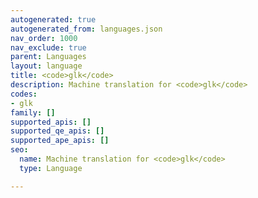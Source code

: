 ```yaml
---
autogenerated: true
autogenerated_from: languages.json
nav_order: 1000
nav_exclude: true
parent: Languages
layout: language
title: <code>glk</code>
description: Machine translation for <code>glk</code>
codes:
- glk
family: []
supported_apis: []
supported_qe_apis: []
supported_ape_apis: []
seo:
  name: Machine translation for <code>glk</code>
  type: Language

---
```


